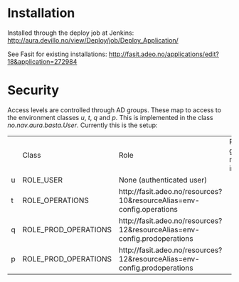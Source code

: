 # Installation

Installed through the deploy job at Jenkins: http://aura.devillo.no/view/Deploy/job/Deploy_Application/

See Fasit for existing installations: http://fasit.adeo.no/applications/edit?18&application=272984

# Security

Access levels are controlled through AD groups. These map to access to the environment classes _u_, _t_, _q_ and _p_. 
This is implemented in the class _no.nav.aura.basta.User_. Currently this is the setup: 

<table>
<th><td>Class</td><td>Role</td><td>Role-group-mapping in Fasit</td></th>
<tr><td>u</td><td>ROLE_USER</td><td>None (authenticated user)</td></tr>
<tr><td>t</td><td>ROLE_OPERATIONS</td><td>http://fasit.adeo.no/resources?10&resourceAlias=env-config.operations</td></tr>
<tr><td>q</td><td>ROLE_PROD_OPERATIONS</td><td>http://fasit.adeo.no/resources?12&resourceAlias=env-config.prodoperations</td></tr>
<tr><td>p</td><td>ROLE_PROD_OPERATIONS</td><td>http://fasit.adeo.no/resources?12&resourceAlias=env-config.prodoperations</td></tr>
</table>
